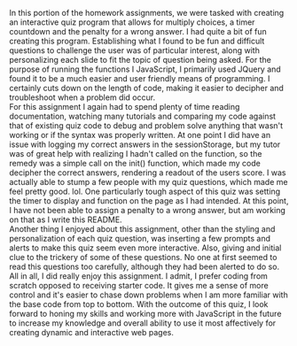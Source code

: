 In this portion of the homework assignments, we were tasked with creating an interactive quiz program that allows for multiply choices, a timer countdown and the penalty for a wrong answer. I had quite a bit of fun creating this program.  Establishing what I found to be fun and difficult questions to challenge the user was of particular interest, along with personalizing each slide to fit the topic of question being asked.  For the purpose of running the functions I JavaScript, I primarily used JQuery and found it to be a much easier and user friendly means of programming.  I certainly cuts down on the length of code, making it easier to decipher and troubleshoot when a problem did occur.  
For this assignment I again had to spend plenty of time reading documentation, watching many tutorials and comparing my code against that of existing quiz code to debug and problem solve anything that wasn't working or if the syntax was properly written.  At one point I did have an issue with logging my correct answers in the sessionStorage, but my tutor was of great help with realizing I hadn't called on the function, so the remedy was a simple call on the init() function, which made my code decipher the correct answers, rendering a readout of the users score.  I was actually able to stump a few people with my quiz questions, which made me feel pretty good.  lol.
One particularly tough aspect of this quiz was setting the timer to display and function on the page as I had intended.  At this point, I have not been able to assign a penalty to a wrong answer, but am working on that as I write this README.  
Another thing I enjoyed about this assignment, other than the styling and personalization of each quiz question, was inserting a few prompts and alerts to make this quiz seem even more interactive.  Also, giving and initial clue to the trickery of some of these questions.  No one at first seemed to read this questions too carefully, although they had been alerted to do so.
All in all, I did really enjoy this assignment.  I admit, I prefer coding from scratch opposed to receiving starter code.  It gives me a sense of more control and it's easier to chase down problems when I am more familiar with the base code from top to bottom.  With the outcome of this quiz, I look forward to honing my skills and working more with JavaScript in the future to increase my knowledge and overall ability to use it most affectively for creating dynamic and interactive web pages. 